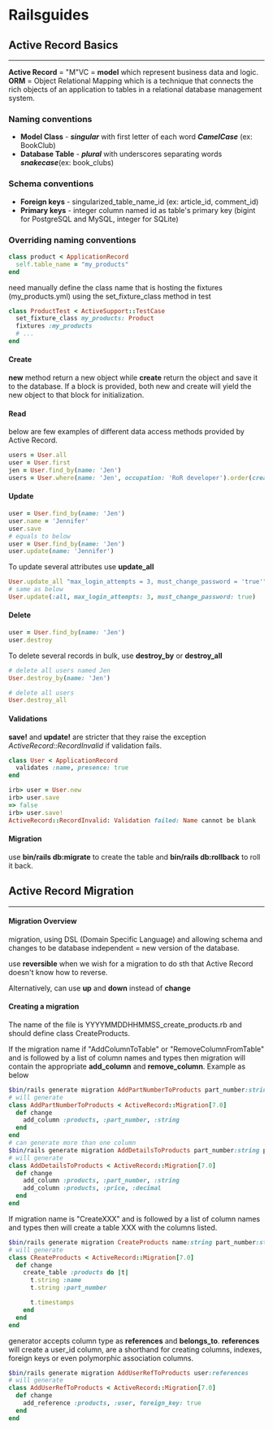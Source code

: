 # Railsguides 
## Active Record Basics
---
**Active Record** = "M"VC = **model** which represent business data and logic. 
**ORM** = Object Relational Mapping which is a technique that connects the rich objects of an application to tables in a relational database management system. 

### Naming conventions
- **Model Class** - **_singular_** with first letter of each word **_CamelCase_** (ex: BookClub)
- **Database Table** - **_plural_** with underscores separating words **_snakecase_**(ex: book_clubs)

### Schema conventions
- **Foreign keys** - singularized_table_name_id (ex: article_id, comment_id)
- **Primary keys** - integer column named id as table's primary key (bigint for PostgreSQL and MySQL, integer for SQLite)

### Overriding naming conventions
```ruby
class product < ApplicationRecord
  self.table_name = "my_products"
end
```
need manually define the class name that is hosting the fixtures (my_products.yml) using the set_fixture_class method in test

```ruby
class ProductTest < ActiveSupport::TestCase
  set_fixture_class my_products: Product
  fixtures :my_products
  # ...
end
```

#### Create
**new** method return a new object while **create** return the object and save it to the database.
If a block is provided, both new and create will yield the new object to that block for initialization.

#### Read
below are few examples of different data access methods provided by Active Record.
```ruby
users = User.all
user = User.first
jen = User.find_by(name: 'Jen')
users = User.where(name: 'Jen', occupation: 'RoR developer').order(created_at: :desc)
```

#### Update
```ruby
user = User.find_by(name: 'Jen')
user.name = 'Jennifer'
user.save
# equals to below
user = User.find_by(name: 'Jen')
user.update(name: 'Jennifer')
```
To update several attributes use **update_all**
```ruby
User.update_all "max_login_attempts = 3, must_change_password = 'true'"
# same as below
User.update(:all, max_login_attempts: 3, must_change_password: true)
```

#### Delete
```ruby
user = User.find_by(name: 'Jen')
user.destroy
```
To delete several records in bulk, use **destroy_by** or **destroy_all**
```ruby
# delete all users named Jen
User.destroy_by(name: 'Jen')

# delete all users
User.destroy_all
```

#### Validations
**save!** and **update!** are stricter that they raise the exception _ActiveRecord::RecordInvalid_ if validation fails.
```ruby
class User < ApplicationRecord
  validates :name, presence: true
end

irb> user = User.new
irb> user.save
=> false
irb> user.save!
ActiveRecord::RecordInvalid: Validation failed: Name cannot be blank
```
#### Migration
use **bin/rails db:migrate** to create the table and **bin/rails db:rollback** to roll it back.

## Active Record Migration
---
#### Migration Overview
migration, using DSL (Domain Specific Language) and allowing schema and changes to be database independent = new version of the database. 

use **reversible** when we wish for a migration to do sth that Active Record doesn't know how to reverse.

Alternatively, can use **up** and **down** instead of **change**

#### Creating a migration
The name of the file is YYYYMMDDHHMMSS_create_products.rb and should define class CreateProducts. 

If the migration name if "AddColumnToTable" or "RemoveColumnFromTable" and is followed by a list of column names and types then migration will contain the appropriate **add_column** and **remove_column**. Example as below
```ruby
$bin/rails generate migration AddPartNumberToProducts part_number:string
# will generate 
class AddPartNumberToProducts < ActiveRecord::Migration[7.0]
  def change
    add_column :products, :part_number, :string
  end
end
# can generate more than one column
$bin/rails generate migration AddDetailsToProducts part_number:string price:decimal
# will generate
class AddDetailsToProducts < ActiveRecord::Migration[7.0]
  def change
    add_column :products, :part_number, :string
    add_column :products, :price, :decimal
  end
end
```
If migration name is "CreateXXX" and is followed by a list of column names and types then will create a table XXX with the columns listed. 
```ruby
$bin/rails generate migration CreateProducts name:string part_number:string
# will generate
class CReateProducts < ActiveRecord::Migration[7.0]
  def change
    create_table :products do |t|
      t.string :name
      t.string :part_number

      t.timestamps
    end
  end
end
```
generator accepts column type as **references** and **belongs_to**. **references** will create a user_id column, are a shorthand for creating columns, indexes, foreign keys or even polymorphic association columns.
```ruby
$bin/rails generate migration AddUserRefToProducts user:references
# will generate
class AddUserRefToProducts < ActiveRecord::Migration[7.0]
  def change
    add_reference :products, :user, foreign_key: true
  end
end
```